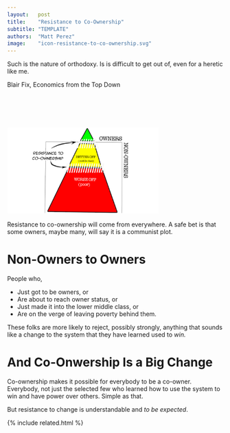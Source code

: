 ```yaml
---
layout:   post
title:    "Resistance to Co-Ownership"
subtitle: "TEMPLATE"
authors:  "Matt Perez"
image:    "icon-resistance-to-co-ownership.svg"
---
```


<div style="display:none;">
 <p>Resistance to co-ownership will come from everywhere. A safe bet is that the sole owners will say that it is a communist plot. But it will come from non-onwers, too.</p>
</div>

<div class="_citation">
 <p>Such is the nature of orthodoxy. Is is difficult to get out of, even for a heretic like me.</p>
 <p id="_signature">Blair Fix, Economics from the Top Down</p>
</div>

<h1>&nbsp;</h1>
 <div class="_center">
  <img
   src="/assets/img/pic-resistance-to-co-ownership.svg"
   width="70%"
   alt="">
 </div>
 <p>Resistance to co-ownership will come from everywhere. A safe bet is that some owners, maybe many, will say it is a communist plot.</p>

<h1>Non-Owners to Owners</h1>
 <p>People who,</p>
  <ul>
   <li>Just got to be owners, or</li>
   <li>Are about to reach owner status, or</li>
   <li>Just made it into the lower middle class, or</li>
   <li>Are on the verge of leaving poverty behind them.</li>
  </ul>
 <p>These folks are more likely to reject, possibly strongly, anything that sounds like a change to the system that they have learned used to <em>win.</em></p>

<h1>And Co-Onwership Is a Big Change</h1>
 <p>Co-ownership makes it possible for everybody to be a co-owner. Everybody, not just the selected few who learned how to use the system to win and have power over others. Simple as that.</p>
 <p>But resistance to change is understandable and <em>to be expected</em>.</p>

{% include related.html %}

